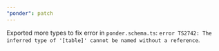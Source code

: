 ```yaml
---
"ponder": patch
---
```


Exported more types to fix error in `ponder.schema.ts`: `error TS2742: The inferred type of '[table]' cannot be named without a reference`.

